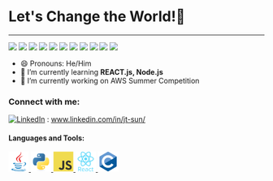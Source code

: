 # Let's Change the World!👋
_______________________________________________________________________________________________________________
![](https://img.shields.io/badge/CODE-JAVA-green)
![](https://img.shields.io/badge/CODE-PYTHON-green)
![](https://img.shields.io/badge/CODE-C-green)
![](https://img.shields.io/badge/WEB-REACT-green)
![](https://img.shields.io/badge/WEB-NODE.JS-yellowgreen)
![](https://img.shields.io/badge/WEB-HTML-yellowgreen)
![](https://img.shields.io/badge/WEB-CSS-yellowgreen)
![](https://img.shields.io/badge/CLOUD-AWS-yellow)
![](https://img.shields.io/badge/TOOL-VIM-red)
![](https://img.shields.io/badge/TOOL-GIT-red)
![](https://img.shields.io/badge/TOOL-DOCKER-red)
- 😄 Pronouns: He/Him
- 🌱 I’m currently learning **REACT.js, Node.js**
- 🔭 I’m currently working on AWS Summer Competition

<h3 align="left">Connect with me:</h3>

[![LinkedIn](https://user-images.githubusercontent.com/64484253/130242872-7d64958a-ea18-43e6-b50f-dc42251ffebb.png)](https://www.linkedin.com/in/jt-sun/) : www.linkedin.com/in/jt-sun/

<h4 align="left">Languages and Tools:</h4>
<p align="left">  <a href="https://www.java.com" target="_blank"> <img src="https://raw.githubusercontent.com/devicons/devicon/master/icons/java/java-original.svg" alt="java" width="40" height="40"/> </a>  
  <a href="https://www.python.org" target="_blank"> <img src="https://raw.githubusercontent.com/devicons/devicon/master/icons/python/python-original.svg" alt="python" width="40" height="40"/> </a>  
 <a href="https://www.javascript.com" target="_blank"> <img src="https://raw.githubusercontent.com/devicons/devicon/master/icons/javascript/javascript-original.svg" alt="javascript" width="40" height="40"/> </a>  
<a href="https://www.reactjs.org" target="_blank"> <img src="https://raw.githubusercontent.com/devicons/devicon/master/icons/react/react-original-wordmark.svg" alt="react" width="40" height="40"/> </a>  
  <a href="https://www.cprogramming.com/" target="_blank"> <img src="https://raw.githubusercontent.com/devicons/devicon/master/icons/c/c-original.svg" alt="c" width="40" height="40"/> </a></p>

<!--
**albert81915929/albert81915929** is a ✨ _special_ ✨ repository because its `README.md` (this file) appears on your GitHub profile.

Here are some ideas to get you started:

- 🔭 I’m currently working on ...
- 🌱 I’m currently learning ...
- 👯 I’m looking to collaborate on ...
- 🤔 I’m looking for help with ...
- 💬 Ask me about ...
- 📫 How to reach me: ...
- 😄 Pronouns: ...
- ⚡ Fun fact: ...
-->
